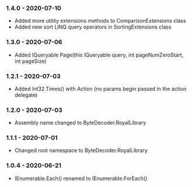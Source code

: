 ### 1.4.0 - 2020-07-10
  * Added more utility extensions methods to ComparisonExtensions class
  * Added new sort LINQ query operators in SortingExtensions class

### 1.3.0 - 2020-07-06
  * Added IQueryable<T> Page<T>(this IQueryable<T> query, int pageNumZeroStart, int pageSize)

### 1.2.1 - 2020-07-03
  * Added Int32.Times() with Action (no params begin passed in the action delegate)

### 1.2.0 - 2020-07-03
  * Assembly name changed to ByteDecoder.RoyalLibrary

### 1.1.1 - 2020-07-01
  * Changed root namespace to ByteDecoder.RoyalLibrary

### 1.0.4 - 2020-06-21
  * IEnumerable<T>.Each() renamed to IEnumerable<T>.ForEach()
  